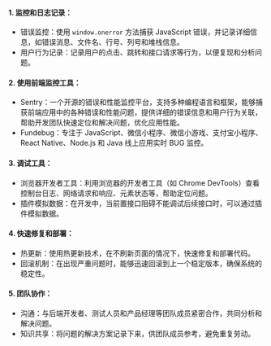 #### 1. 监控和日志记录：

- 错误监控：使用 `window.onerror` 方法捕获 JavaScript 错误，并记录详细信息，如错误消息、文件名、行号、列号和堆栈信息。
- 用户行为记录：记录用户的点击、跳转和接口请求等行为，以便复现和分析问题。

#### 2. 使用前端监控工具：

- Sentry：一个开源的错误和性能监控平台，支持多种编程语言和框架，能够捕获前端应用中的各种错误和性能问题，提供详细的错误信息和用户行为关联，帮助开发团队快速定位和解决问题，优化应用性能。
- Fundebug：专注于 JavaScript、微信小程序、微信小游戏、支付宝小程序、React Native、Node.js 和 Java 线上应用实时 BUG 监控。

#### 3. 调试工具：

- 浏览器开发者工具：利用浏览器的开发者工具（如 Chrome DevTools）查看控制台日志、网络请求和响应、元素状态等，帮助定位问题。
- 插件模拟数据：在开发中，当前置接口阻碍不能调试后续接口时，可以通过插件模拟数据。

#### 4. 快速修复和部署：

- 热更新：使用热更新技术，在不刷新页面的情况下，快速修复和部署代码。
- 回滚机制：在出现严重问题时，能够迅速回滚到上一个稳定版本，确保系统的稳定性。

#### 5. 团队协作：

- 沟通：与后端开发者、测试人员和产品经理等团队成员紧密合作，共同分析和解决问题。
- 知识共享：将问题的解决方案记录下来，供团队成员参考，避免重复劳动。
